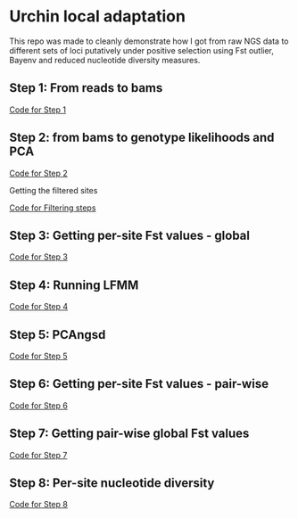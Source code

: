 # Urchin local adaptation
This repo was made to cleanly demonstrate how I got from raw NGS data to different sets of loci putatively under positive selection using Fst outlier, Bayenv and reduced nucleotide diversity measures.

## Step 1: From reads to bams

[Code for Step 1](https://github.com/Cpetak/urchin_adaptation/blob/main/Step1.md)

## Step 2: from bams to genotype likelihoods and PCA
[Code for Step 2](https://github.com/Cpetak/urchin_adaptation/blob/main/Step2.md)

Getting the filtered sites

[Code for Filtering steps](https://github.com/Cpetak/urchin_adaptation/blob/main/Filtering_steps.md)



## Step 3: Getting per-site Fst values - global
[Code for Step 3](https://github.com/Cpetak/urchin_adaptation/blob/main/Step3.md)


## Step 4: Running LFMM

[Code for Step 4](https://github.com/Cpetak/urchin_adaptation/blob/main/Step4.md)

## Step 5: PCAngsd

[Code for Step 5](https://github.com/Cpetak/urchin_adaptation/blob/main/Step5.md)

## Step 6: Getting per-site Fst values - pair-wise

[Code for Step 6](https://github.com/Cpetak/urchin_adaptation/blob/main/Step6.md)

## Step 7: Getting pair-wise global Fst values

[Code for Step 7](https://github.com/Cpetak/urchin_adaptation/blob/main/Step7.md)

## Step 8: Per-site nucleotide diversity

[Code for Step 8](https://github.com/Cpetak/urchin_adaptation/blob/main/Step8.md)
